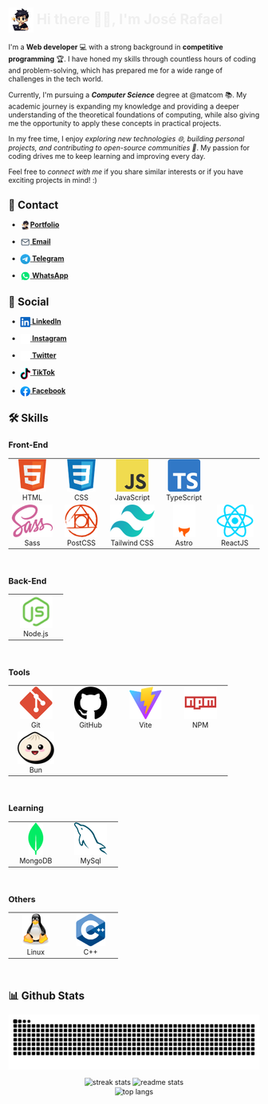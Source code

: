 # <img src="assets/Others/JS-character.png" align="center" alt="José Rafael Character" height="50"> <span style="color: #eeee">Hi there 👋🏻, I'm José Rafael</span>

I'm a **Web developer** 💻 with a strong background in **competitive programming** 🏆. I have honed my skills through countless hours of coding and problem-solving, which has prepared me for a wide range of challenges in the tech world.

Currently, I'm pursuing a ***Computer Science*** degree at @matcom 📚. My academic journey is expanding my knowledge and providing a deeper understanding of the theoretical foundations of computing, while also giving me the opportunity to apply these concepts in practical projects.

In my free time, I enjoy *exploring new technologies 🌐, building personal projects, and contributing to open-source communities 🤝*. My passion for coding drives me to keep learning and improving every day.

Feel free to *connect with me* if you share similar interests or if you have exciting projects in mind! :)

## 💬 Contact
- [<img src="assets/Others/JS-character.png" width="20" align="top">**Portfolio**](https://jose-rafael.pages.dev/)
 
- [<img src="assets/Contact/mail.svg" width="20" align="top"> **Email**](mailto:joserafaelperezr@icloud.com)

- [<img src="assets/Contact/telegram.svg" width="20" align="top"> **Telegram**](https://t.me/jose_rafael016)

- [<img src="assets/Contact/whatsapp.svg" width="20" align="top"> **WhatsApp**](https://wa.me/+5356843843?text=Hola!!)

## 👥 Social
- [<img src="assets/Social/linkedin.svg" width="20" align="top"> **LinkedIn**](https://www.linkedin.com/in/joserafael016/) 

- [<img src="assets/Social/instagram.svg" width="20" align="top"> **Instagram**](https://www.instagram.com/jrwebdev/)  

- [<img src="assets/Social/x.svg" width="20" align="top"> **Twitter**](https://twitter.com/jose_rafael016)  

- [<img src="assets/Social/tiktok.svg" width="20" align="top"> **TikTok**](https://www.tiktok.com/@jose_rafael016?lang=en)  

- [<img src="assets/Social/facebook.svg" width="20" align="top"> **Facebook**](https://www.facebook.com/joserafael.perezrivero.3/)  

## 🛠️ Skills

### Front-End
<table align="center">
  <tr>
    <td align="center" width="96">
      <a href="https://www.w3.org/html/">
        <img src="assets/Technologies/html5.svg" alt="icon" height="65" />
      </a>
      <br>HTML
    </td>
    <td align="center" width="96">
      <a href="https://www.w3.org/css/">
        <img src="assets/Technologies/css.svg" alt="icon" height="65" />
      </a>
      <br>CSS
    </td>
    <td align="center" width="96">
      <a href="https://developer.mozilla.org/en-US/docs/Web/JavaScript">
        <img src="assets/Technologies/javascript.svg" alt="icon" height="65" />
      </a>
      <br>JavaScript
    </td>
    <td align="center" width="96">
      <a href="https://www.typescriptlang.org/">
        <img src="assets/Technologies/typescript.svg" alt="icon" height="65" />
      </a>
      <br>TypeScript
    </td>
    
  </tr>
  <tr>
    <td align="center" width="96">
      <a href="https://sass-lang.com/">
        <img src="assets/Technologies/sass.svg" alt="icon" height="65" />
      </a>
      <br>Sass
    </td>
    <td align="center" width="96">
      <a href="https://postcss.org/">
        <img src="assets/Technologies/postcss.svg" alt="icon" height="65" />
      </a>
      <br>PostCSS
    </td>
    <td align="center" width="96">
      <a href="https://tailwindcss.com/">
        <img src="assets/Technologies/tailwindcss.svg" alt="icon" height="65" />
      </a>
      <br>Tailwind CSS
    </td>
    <td align="center" width="96">
      <a href="https://astro.build/">
        <img src="assets/Technologies/astro.svg" alt="icon" height="65" />
      </a>
      <br>Astro
    </td>
    <td align="center" width="96">
      <a href="https://es.react.dev/">
        <img src="assets/Technologies/react.svg" alt="icon" height="65" />
      </a>
      <br>ReactJS
    </td>
  </tr>
</table>
<br>

### Back-End
<table align="center">
  <tr>
    <td align="center" width="96">
      <a href="https://nodejs.org/en">
        <img src="assets/Technologies/nodejs.svg" alt="icon" height="65" />
      </a>
      <br>Node.js
    </td>
  </tr>
</table>
<br>

### Tools
<table align="center">
  <tr>
    <td align="center" width="96">
      <a href="https://git-scm.com/">
        <img src="assets/Technologies/git.svg" alt="icon" height="65" />
      </a>
      <br>Git
    </td>
    <td align="center" width="96">
      <a href="https://github.com/">
        <img src="assets/Technologies/github.svg" alt="icon" height="65" />
      </a>
      <br>GitHub
    </td>
    <td align="center" width="96">
      <a href="https://vitejs.dev/">
        <img src="assets/Technologies/vitejs.svg" alt="icon" height="65" />
      </a>
      <br>Vite
    </td>
    <td align="center" width="96">
      <a href="https://www.npmjs.com/">
        <img src="assets/Technologies/npm.svg" alt="icon" height="65" />
      </a>
      <br>NPM
    </td>
  </tr>
  <tr>
    <td align="center" width="96">
      <a href="https://bun.sh/">
        <img src="assets/Technologies/bun.svg" alt="icon" height="65" />
      </a>
      <br>Bun
    </td>
  </tr>
</table>
<br>

### Learning
<table align="center">
  <tr>
    <td align="center" width="96">
      <a href="https://www.mongodb.com/">
        <img src="assets/Technologies/mongodb.svg" alt="icon" height="65" />
      </a>
      <br>MongoDB
    </td>
    <td align="center" width="96">
      <a href="https://www.mysql.com/">
        <img src="assets/Technologies/mysql.svg" alt="icon" height="65" />
      </a>
      <br>MySql
    </td>
  </tr>
</table>
<br>

### Others
<table align="center">
  <tr>
    <td align="center" width="96">
      <a href="https://ubuntu.com/">
        <img src="assets/Technologies/linux.svg" alt="icon" height="65" />
      </a>
      <br>Linux
    </td>
    <td align="center" width="96">
      <a href="https://cplusplus.com/">
        <img src="assets/Technologies/c++.svg" alt="icon" height="65" />
      </a>
      <br>C++
    </td>
  </tr>
</table>
<br>

## 📊 Github Stats
<div align="center">
  <img align="center" src="https://github.com/joserafael0160/joserafael0160/blob/output/github-contribution-grid-snake-dark.svg" alt="github contribution grid snake  animation">
  <br>
  <br>
  <img width=430 src="https://github-readme-streak-stats-salesp07.vercel.app/?user=joserafael0160&count_private=true&theme=midnight-purple&border_radius=10" alt="streak stats" />
  <img width=405 src="https://github-readme-stats.vercel.app/api?username=joserafael0160&theme=midnight-purple&show_icons=true&locale=en&border_radius=10" alt="readme stats" />
  <br>
  <img width=355 align="center" src="https://github-readme-stats.vercel.app/api/top-langs?username=joserafael0160&theme=midnight-purple&show_icons=true&locale=en&layout=compact&border_radius=10" alt="top langs">
</div>
